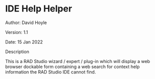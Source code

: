 # IDE Help Helper

Author: David Hoyle

Version: 1.1

Date: 15 Jan 2022

Description

This is a RAD Studio wizard / expert / plug-in which will display a web browser dockable form containing a web search for context help information the RAD Studio IDE cannot find.
